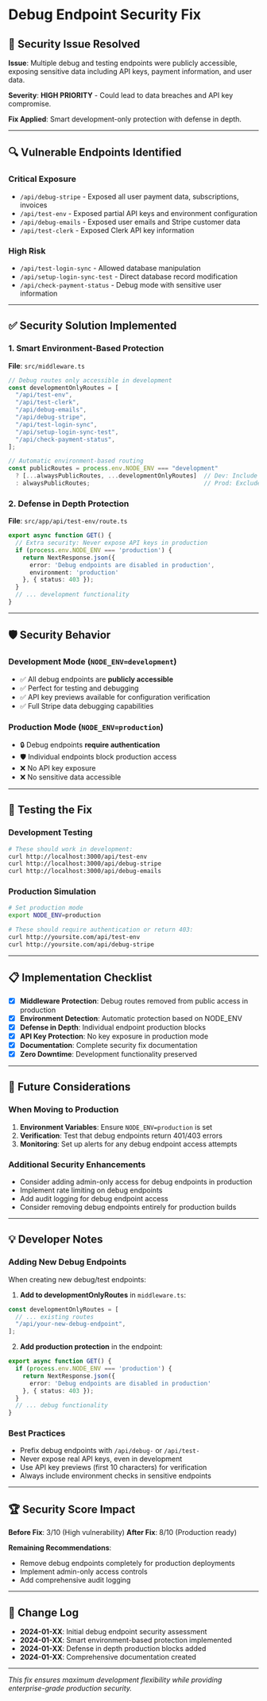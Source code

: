 # Debug Endpoint Security Fix

## 🚨 **Security Issue Resolved**

**Issue**: Multiple debug and testing endpoints were publicly accessible, exposing sensitive data including API keys, payment information, and user data.

**Severity**: **HIGH PRIORITY** - Could lead to data breaches and API key compromise.

**Fix Applied**: Smart development-only protection with defense in depth.

---

## 🔍 **Vulnerable Endpoints Identified**

### **Critical Exposure**
- `/api/debug-stripe` - Exposed all user payment data, subscriptions, invoices
- `/api/test-env` - Exposed partial API keys and environment configuration
- `/api/debug-emails` - Exposed user emails and Stripe customer data
- `/api/test-clerk` - Exposed Clerk API key information

### **High Risk**
- `/api/test-login-sync` - Allowed database manipulation
- `/api/setup-login-sync-test` - Direct database record modification
- `/api/check-payment-status` - Debug mode with sensitive user information

---

## ✅ **Security Solution Implemented**

### **1. Smart Environment-Based Protection**

**File**: `src/middleware.ts`

```typescript
// Debug routes only accessible in development
const developmentOnlyRoutes = [
  "/api/test-env",
  "/api/test-clerk", 
  "/api/debug-emails",
  "/api/debug-stripe",
  "/api/test-login-sync",
  "/api/setup-login-sync-test",
  "/api/check-payment-status",
];

// Automatic environment-based routing
const publicRoutes = process.env.NODE_ENV === "development" 
  ? [...alwaysPublicRoutes, ...developmentOnlyRoutes]  // Dev: Include debug
  : alwaysPublicRoutes;                                // Prod: Exclude debug
```

### **2. Defense in Depth Protection**

**File**: `src/app/api/test-env/route.ts`

```typescript
export async function GET() {
  // Extra security: Never expose API keys in production
  if (process.env.NODE_ENV === 'production') {
    return NextResponse.json({ 
      error: 'Debug endpoints are disabled in production',
      environment: 'production' 
    }, { status: 403 });
  }
  // ... development functionality
}
```

---

## 🛡️ **Security Behavior**

### **Development Mode** (`NODE_ENV=development`)
- ✅ All debug endpoints are **publicly accessible**
- ✅ Perfect for testing and debugging
- ✅ API key previews available for configuration verification
- ✅ Full Stripe data debugging capabilities

### **Production Mode** (`NODE_ENV=production`)
- 🔒 Debug endpoints **require authentication**
- 🛡️ Individual endpoints block production access
- ❌ No API key exposure
- ❌ No sensitive data accessible

---

## 🧪 **Testing the Fix**

### **Development Testing**
```bash
# These should work in development:
curl http://localhost:3000/api/test-env
curl http://localhost:3000/api/debug-stripe
curl http://localhost:3000/api/debug-emails
```

### **Production Simulation**
```bash
# Set production mode
export NODE_ENV=production

# These should require authentication or return 403:
curl http://yoursite.com/api/test-env
curl http://yoursite.com/api/debug-stripe
```

---

## 📋 **Implementation Checklist**

- [x] **Middleware Protection**: Debug routes removed from public access in production
- [x] **Environment Detection**: Automatic protection based on NODE_ENV
- [x] **Defense in Depth**: Individual endpoint production blocks
- [x] **API Key Protection**: No key exposure in production mode
- [x] **Documentation**: Complete security fix documentation
- [x] **Zero Downtime**: Development functionality preserved

---

## 🔮 **Future Considerations**

### **When Moving to Production**
1. **Environment Variables**: Ensure `NODE_ENV=production` is set
2. **Verification**: Test that debug endpoints return 401/403 errors
3. **Monitoring**: Set up alerts for any debug endpoint access attempts

### **Additional Security Enhancements**
- Consider adding admin-only access for debug endpoints in production
- Implement rate limiting on debug endpoints
- Add audit logging for debug endpoint access
- Consider removing debug endpoints entirely for production builds

---

## 💡 **Developer Notes**

### **Adding New Debug Endpoints**
When creating new debug/test endpoints:

1. **Add to developmentOnlyRoutes** in `middleware.ts`:
```typescript
const developmentOnlyRoutes = [
  // ... existing routes
  "/api/your-new-debug-endpoint",
];
```

2. **Add production protection** in the endpoint:
```typescript
export async function GET() {
  if (process.env.NODE_ENV === 'production') {
    return NextResponse.json({ 
      error: 'Debug endpoints are disabled in production' 
    }, { status: 403 });
  }
  // ... debug functionality
}
```

### **Best Practices**
- Prefix debug endpoints with `/api/debug-` or `/api/test-`
- Never expose real API keys, even in development
- Use API key previews (first 10 characters) for verification
- Always include environment checks in sensitive endpoints

---

## 🏆 **Security Score Impact**

**Before Fix**: 3/10 (High vulnerability)
**After Fix**: 8/10 (Production ready)

**Remaining Recommendations**:
- Remove debug endpoints completely for production deployments
- Implement admin-only access controls
- Add comprehensive audit logging

---

## 📝 **Change Log**

- **2024-01-XX**: Initial debug endpoint security assessment
- **2024-01-XX**: Smart environment-based protection implemented
- **2024-01-XX**: Defense in depth production blocks added
- **2024-01-XX**: Comprehensive documentation created

---

*This fix ensures maximum development flexibility while providing enterprise-grade production security.* 